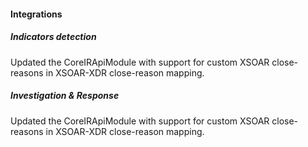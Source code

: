 
#### Integrations

##### Indicators detection

Updated the CoreIRApiModule with support for custom XSOAR close-reasons in XSOAR-XDR close-reason mapping.

##### Investigation & Response

Updated the CoreIRApiModule with support for custom XSOAR close-reasons in XSOAR-XDR close-reason mapping.

